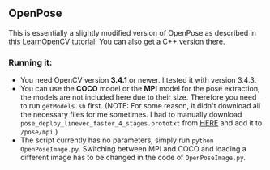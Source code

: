 ## OpenPose

This is essentially a slightly modified version of OpenPose as described in [this LearnOpenCV tutorial](https://www.learnopencv.com/deep-learning-based-human-pose-estimation-using-opencv-cpp-python/). You can also get a C++ version there.

### Running it:
* You need OpenCV version **3.4.1** or newer. I tested it with version 3.4.3.
* You can use the **COCO** model or the **MPI** model for the pose extraction, the models are not included here due to their size. Therefore you need to run ```getModels.sh``` first. 
(NOTE: For some reason, it didn't download all the necessary files for me sometimes. I had to manually download ```pose_deploy_linevec_faster_4_stages.prototxt``` from [HERE](https://github.com/CMU-Perceptual-Computing-Lab/openpose/tree/master/models/pose/mpi) and add it to ```/pose/mpi```.)
* The script currently has no parameters, simply run ```python OpenPoseImage.py```. Switching between MPI and COCO and loading a different image has to be changed in the code of ```OpenPoseImage.py```.
